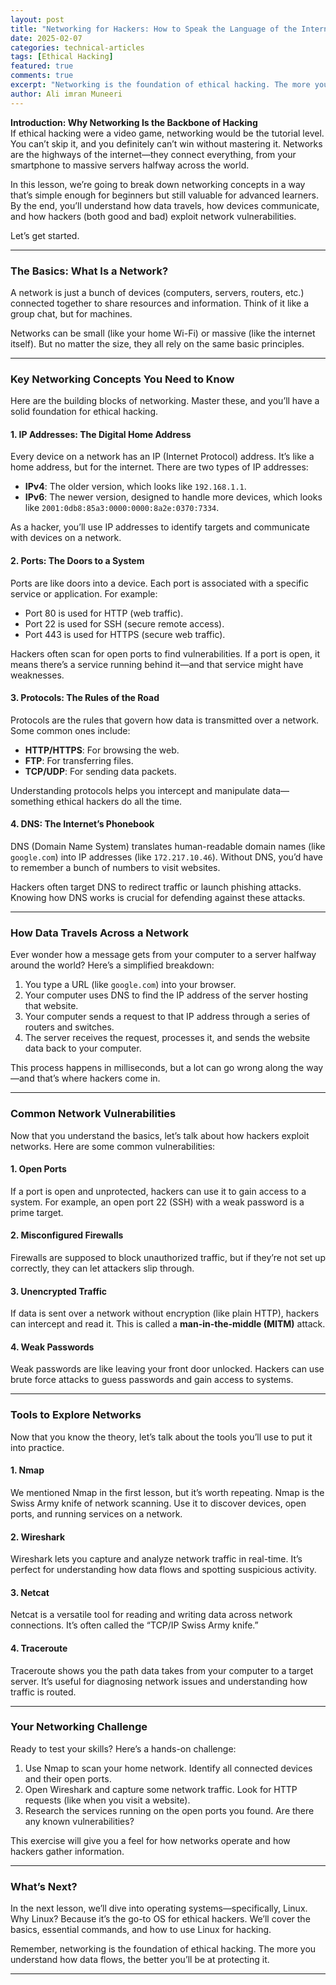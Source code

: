 ```yaml
---
layout: post
title: "Networking for Hackers: How to Speak the Language of the Internet"
date: 2025-02-07
categories: technical-articles
tags: [Ethical Hacking]
featured: true
comments: true
excerpt: "Networking is the foundation of ethical hacking. The more you understand how data flows, the better you’ll be at protecting it."
author: Ali imran Muneeri
---
```


**Introduction: Why Networking Is the Backbone of Hacking**  
If ethical hacking were a video game, networking would be the tutorial level. You can’t skip it, and you definitely can’t win without mastering it. Networks are the highways of the internet—they connect everything, from your smartphone to massive servers halfway across the world.  

In this lesson, we’re going to break down networking concepts in a way that’s simple enough for beginners but still valuable for advanced learners. By the end, you’ll understand how data travels, how devices communicate, and how hackers (both good and bad) exploit network vulnerabilities.  

Let’s get started.  

---

### **The Basics: What Is a Network?**

A network is just a bunch of devices (computers, servers, routers, etc.) connected together to share resources and information. Think of it like a group chat, but for machines.  

Networks can be small (like your home Wi-Fi) or massive (like the internet itself). But no matter the size, they all rely on the same basic principles.  

---

### **Key Networking Concepts You Need to Know**

Here are the building blocks of networking. Master these, and you’ll have a solid foundation for ethical hacking.  

#### **1. IP Addresses: The Digital Home Address**

Every device on a network has an IP (Internet Protocol) address. It’s like a home address, but for the internet. There are two types of IP addresses:  

- **IPv4**: The older version, which looks like `192.168.1.1`.  
- **IPv6**: The newer version, designed to handle more devices, which looks like `2001:0db8:85a3:0000:0000:8a2e:0370:7334`.  

As a hacker, you’ll use IP addresses to identify targets and communicate with devices on a network.  

#### **2. Ports: The Doors to a System**

Ports are like doors into a device. Each port is associated with a specific service or application. For example:  

- Port 80 is used for HTTP (web traffic).  
- Port 22 is used for SSH (secure remote access).  
- Port 443 is used for HTTPS (secure web traffic).  

Hackers often scan for open ports to find vulnerabilities. If a port is open, it means there’s a service running behind it—and that service might have weaknesses.  

#### **3. Protocols: The Rules of the Road**

Protocols are the rules that govern how data is transmitted over a network. Some common ones include:  

- **HTTP/HTTPS**: For browsing the web.  
- **FTP**: For transferring files.  
- **TCP/UDP**: For sending data packets.  

Understanding protocols helps you intercept and manipulate data—something ethical hackers do all the time.  

#### **4. DNS: The Internet’s Phonebook**

DNS (Domain Name System) translates human-readable domain names (like `google.com`) into IP addresses (like `172.217.10.46`). Without DNS, you’d have to remember a bunch of numbers to visit websites.  

Hackers often target DNS to redirect traffic or launch phishing attacks. Knowing how DNS works is crucial for defending against these attacks.  

---

### **How Data Travels Across a Network**

Ever wonder how a message gets from your computer to a server halfway around the world? Here’s a simplified breakdown:  

1. You type a URL (like `google.com`) into your browser.  
2. Your computer uses DNS to find the IP address of the server hosting that website.  
3. Your computer sends a request to that IP address through a series of routers and switches.  
4. The server receives the request, processes it, and sends the website data back to your computer.  

This process happens in milliseconds, but a lot can go wrong along the way—and that’s where hackers come in.  

---

### **Common Network Vulnerabilities**

Now that you understand the basics, let’s talk about how hackers exploit networks. Here are some common vulnerabilities:  

#### **1. Open Ports**

If a port is open and unprotected, hackers can use it to gain access to a system. For example, an open port 22 (SSH) with a weak password is a prime target.  

#### **2. Misconfigured Firewalls**

Firewalls are supposed to block unauthorized traffic, but if they’re not set up correctly, they can let attackers slip through.  

#### **3. Unencrypted Traffic**

If data is sent over a network without encryption (like plain HTTP), hackers can intercept and read it. This is called a **man-in-the-middle (MITM)** attack.  

#### **4. Weak Passwords**

Weak passwords are like leaving your front door unlocked. Hackers can use brute force attacks to guess passwords and gain access to systems.  

---

### **Tools to Explore Networks**

Now that you know the theory, let’s talk about the tools you’ll use to put it into practice.  

#### **1. Nmap**

We mentioned Nmap in the first lesson, but it’s worth repeating. Nmap is the Swiss Army knife of network scanning. Use it to discover devices, open ports, and running services on a network.  

#### **2. Wireshark**

Wireshark lets you capture and analyze network traffic in real-time. It’s perfect for understanding how data flows and spotting suspicious activity.  

#### **3. Netcat**

Netcat is a versatile tool for reading and writing data across network connections. It’s often called the “TCP/IP Swiss Army knife.”  

#### **4. Traceroute**

Traceroute shows you the path data takes from your computer to a target server. It’s useful for diagnosing network issues and understanding how traffic is routed.  

---

### **Your Networking Challenge**

Ready to test your skills? Here’s a hands-on challenge:  

1. Use Nmap to scan your home network. Identify all connected devices and their open ports.  
2. Open Wireshark and capture some network traffic. Look for HTTP requests (like when you visit a website).  
3. Research the services running on the open ports you found. Are there any known vulnerabilities?  

This exercise will give you a feel for how networks operate and how hackers gather information.  

---

### **What’s Next?**

In the next lesson, we’ll dive into operating systems—specifically, Linux. Why Linux? Because it’s the go-to OS for ethical hackers. We’ll cover the basics, essential commands, and how to use Linux for hacking.  

Remember, networking is the foundation of ethical hacking. The more you understand how data flows, the better you’ll be at protecting it.  

---
